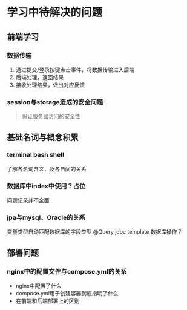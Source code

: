 # 学习中待解决的问题

## 前端学习

### 数据传输

1. 通过提交/登录按键点击事件，将数据传输进入后端
2. 后端处理，返回结果
3. 接收处理结果，做出对应反馈

### session与storage造成的安全问题

> 保证服务器访问的安全性

## 基础名词与概念积累

### terminal bash shell

了解各名词含义，及各自间的关系

### 数据库中index中使用？占位

问题记录并不全面

### jpa与mysql、Oracle的关系

变量类型自动匹配数据库的字段类型 @Query jdbc template  数据库操作？

## 部署问题

### nginx中的配置文件与compose.yml的关系

- nginx中配置了什么
- compose.yml用于创建容器到底指明了什么
- 在前端和后端部署上的区别
